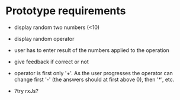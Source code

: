 # Prototype requirements

- display random two numbers (<10)
- display random operator
- user has to enter result of the numbers applied to the operation
- give feedback if correct or not

- operator is first only '+'. As the user progresses the operator can change first '-' (the answers should at first above 0), then '*', etc.
- ?try rxJs?
